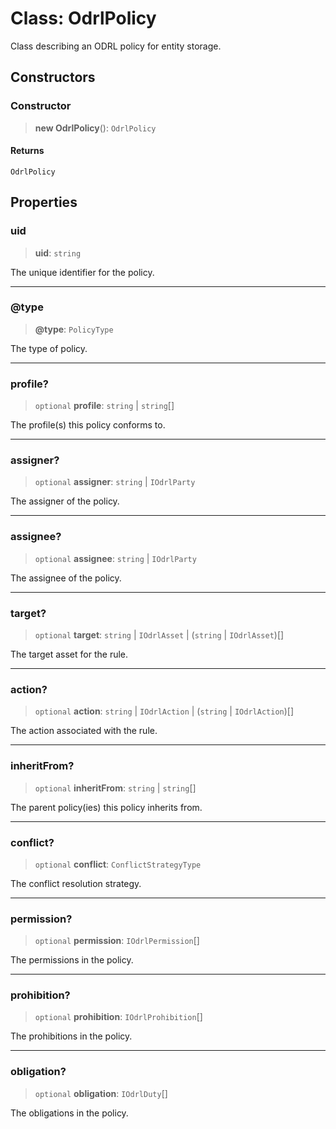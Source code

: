 # Class: OdrlPolicy

Class describing an ODRL policy for entity storage.

## Constructors

### Constructor

> **new OdrlPolicy**(): `OdrlPolicy`

#### Returns

`OdrlPolicy`

## Properties

### uid

> **uid**: `string`

The unique identifier for the policy.

***

### @type

> **@type**: `PolicyType`

The type of policy.

***

### profile?

> `optional` **profile**: `string` \| `string`[]

The profile(s) this policy conforms to.

***

### assigner?

> `optional` **assigner**: `string` \| `IOdrlParty`

The assigner of the policy.

***

### assignee?

> `optional` **assignee**: `string` \| `IOdrlParty`

The assignee of the policy.

***

### target?

> `optional` **target**: `string` \| `IOdrlAsset` \| (`string` \| `IOdrlAsset`)[]

The target asset for the rule.

***

### action?

> `optional` **action**: `string` \| `IOdrlAction` \| (`string` \| `IOdrlAction`)[]

The action associated with the rule.

***

### inheritFrom?

> `optional` **inheritFrom**: `string` \| `string`[]

The parent policy(ies) this policy inherits from.

***

### conflict?

> `optional` **conflict**: `ConflictStrategyType`

The conflict resolution strategy.

***

### permission?

> `optional` **permission**: `IOdrlPermission`[]

The permissions in the policy.

***

### prohibition?

> `optional` **prohibition**: `IOdrlProhibition`[]

The prohibitions in the policy.

***

### obligation?

> `optional` **obligation**: `IOdrlDuty`[]

The obligations in the policy.
